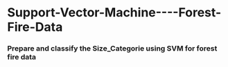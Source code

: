 # Support-Vector-Machine----Forest-Fire-Data

### Prepare and classify the Size_Categorie using SVM for forest fire data
